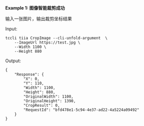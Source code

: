 **Example 1: 图像智能裁剪成功**

输入一张图片，输出裁剪坐标结果

Input: 

```
tccli tiia CropImage --cli-unfold-argument  \
    --ImageUrl https://test.jpg \
    --Width 1100 \
    --Height 880
```

Output: 
```
{
    "Response": {
        "X": 0,
        "Y": 110,
        "Width": 1100,
        "Height": 880,
        "OriginalWidth": 1100,
        "OriginalHeight": 1390,
        "CropResult": 0,
        "RequestId": "bfd478e1-5c94-4e37-ad22-4a5224a09492"
    }
}
```

